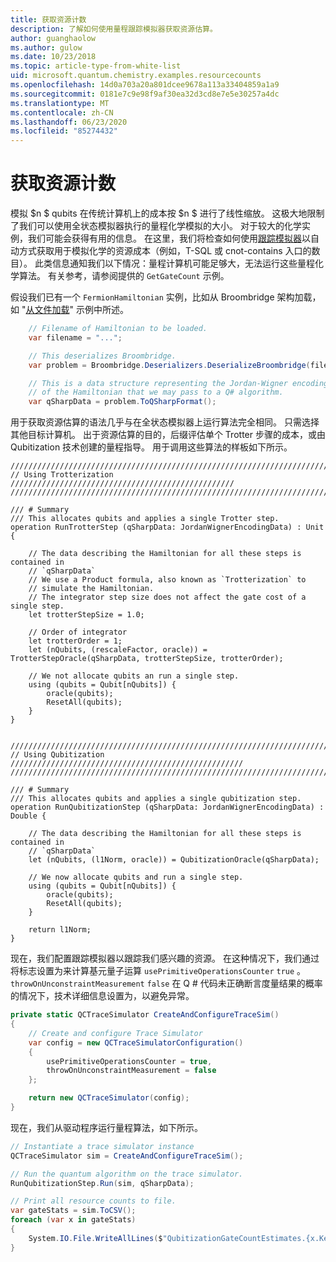 ```yaml
---
title: 获取资源计数
description: 了解如何使用量程跟踪模拟器获取资源估算。
author: guanghaolow
ms.author: gulow
ms.date: 10/23/2018
ms.topic: article-type-from-white-list
uid: microsoft.quantum.chemistry.examples.resourcecounts
ms.openlocfilehash: 14d0a703a20a801dcee9678a113a33404859a1a9
ms.sourcegitcommit: 0181e7c9e98f9af30ea32d3cd8e7e5e30257a4dc
ms.translationtype: MT
ms.contentlocale: zh-CN
ms.lasthandoff: 06/23/2020
ms.locfileid: "85274432"
---
```

# <a name="obtaining-resource-counts"></a>获取资源计数

模拟 $n $ qubits 在传统计算机上的成本按 $n $ 进行了线性缩放。 这极大地限制了我们可以使用全状态模拟器执行的量程化学模拟的大小。 对于较大的化学实例，我们可能会获得有用的信息。 在这里，我们将检查如何使用[跟踪模拟器](xref:microsoft.quantum.machines.qc-trace-simulator.intro)以自动方式获取用于模拟化学的资源成本（例如，T-SQL 或 cnot-contains 入口的数目）。 此类信息通知我们以下情况：量程计算机可能足够大，无法运行这些量程化学算法。 有关参考，请参阅提供的 `GetGateCount` 示例。

假设我们已有一个 `FermionHamiltonian` 实例，比如从 Broombridge 架构加载，如 "[从文件加载](xref:microsoft.quantum.chemistry.examples.loadhamiltonian)" 示例中所述。 

```csharp
    // Filename of Hamiltonian to be loaded.
    var filename = "...";

    // This deserializes Broombridge.
    var problem = Broombridge.Deserializers.DeserializeBroombridge(filename).ProblemDescriptions.First();

    // This is a data structure representing the Jordan-Wigner encoding 
    // of the Hamiltonian that we may pass to a Q# algorithm.
    var qSharpData = problem.ToQSharpFormat();
```

用于获取资源估算的语法几乎与在全状态模拟器上运行算法完全相同。 只需选择其他目标计算机。 出于资源估算的目的，后缀评估单个 Trotter 步骤的成本，或由 Qubitization 技术创建的量程指导。 用于调用这些算法的样板如下所示。

```qsharp
//////////////////////////////////////////////////////////////////////////
// Using Trotterization //////////////////////////////////////////////////
//////////////////////////////////////////////////////////////////////////

/// # Summary
/// This allocates qubits and applies a single Trotter step.
operation RunTrotterStep (qSharpData: JordanWignerEncodingData) : Unit {
    
    // The data describing the Hamiltonian for all these steps is contained in
    // `qSharpData`
    // We use a Product formula, also known as `Trotterization` to
    // simulate the Hamiltonian.
    // The integrator step size does not affect the gate cost of a single step.
    let trotterStepSize = 1.0;
    
    // Order of integrator
    let trotterOrder = 1;
    let (nQubits, (rescaleFactor, oracle)) = TrotterStepOracle(qSharpData, trotterStepSize, trotterOrder);
    
    // We not allocate qubits an run a single step.
    using (qubits = Qubit[nQubits]) {
        oracle(qubits);
        ResetAll(qubits);
    }
}


//////////////////////////////////////////////////////////////////////////
// Using Qubitization ////////////////////////////////////////////////////
//////////////////////////////////////////////////////////////////////////

/// # Summary
/// This allocates qubits and applies a single qubitization step.
operation RunQubitizationStep (qSharpData: JordanWignerEncodingData) : Double {
    
    // The data describing the Hamiltonian for all these steps is contained in
    // `qSharpData`
    let (nQubits, (l1Norm, oracle)) = QubitizationOracle(qSharpData);
    
    // We now allocate qubits and run a single step.
    using (qubits = Qubit[nQubits]) {
        oracle(qubits);
        ResetAll(qubits);
    }
    
    return l1Norm;
}
```

现在，我们配置跟踪模拟器以跟踪我们感兴趣的资源。 在这种情况下，我们通过将标志设置为来计算基元量子运算 `usePrimitiveOperationsCounter` `true` 。 `throwOnUnconstraintMeasurement` `false` 在 Q # 代码未正确断言度量结果的概率的情况下，技术详细信息设置为，以避免异常。

```csharp
private static QCTraceSimulator CreateAndConfigureTraceSim()
{
    // Create and configure Trace Simulator
    var config = new QCTraceSimulatorConfiguration()
    {
        usePrimitiveOperationsCounter = true,
        throwOnUnconstraintMeasurement = false
    };

    return new QCTraceSimulator(config);
}
```

现在，我们从驱动程序运行量程算法，如下所示。

```csharp
// Instantiate a trace simulator instance
QCTraceSimulator sim = CreateAndConfigureTraceSim();

// Run the quantum algorithm on the trace simulator.
RunQubitizationStep.Run(sim, qSharpData);

// Print all resource counts to file.
var gateStats = sim.ToCSV();
foreach (var x in gateStats)
{
    System.IO.File.WriteAllLines($"QubitizationGateCountEstimates.{x.Key}.csv", new string[] { x.Value });
}
```